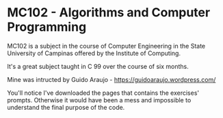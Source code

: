 # MC102 - Algorithms and Computer Programming

MC102 is a subject in the course of Computer Engineering in the State University of Campinas offered by the Institute of Computing.

It's a great subject taught in C 99 over the course of six months.

Mine was intructed by Guido Araujo - https://guidoaraujo.wordpress.com/

You'll notice I've downloaded the pages that contains the exercises' prompts. Otherwise it would have been a mess and impossible to understand the final purpose of the code.

